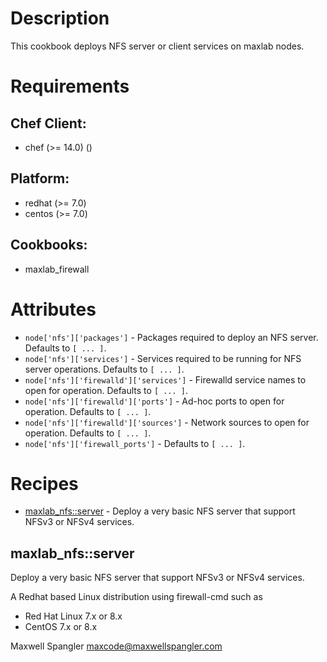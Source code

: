# Description

This cookbook deploys NFS server or client services on maxlab nodes.

# Requirements


## Chef Client:

* chef (>= 14.0) ()

## Platform:

* redhat (>= 7.0)
* centos (>= 7.0)

## Cookbooks:

* maxlab_firewall

# Attributes

* `node['nfs']['packages']` - Packages required to deploy an NFS server. Defaults to `[ ... ]`.
* `node['nfs']['services']` - Services required to be running for NFS server operations. Defaults to `[ ... ]`.
* `node['nfs']['firewalld']['services']` - Firewalld service names to open for operation. Defaults to `[ ... ]`.
* `node['nfs']['firewalld']['ports']` - Ad-hoc ports to open for operation. Defaults to `[ ... ]`.
* `node['nfs']['firewalld']['sources']` - Network sources to open for operation. Defaults to `[ ... ]`.
* `node['nfs']['firewall_ports']` -  Defaults to `[ ... ]`.

# Recipes

* [maxlab_nfs::server](#maxlab_nfsserver) - Deploy a very basic NFS server that support NFSv3 or NFSv4 services.

## maxlab_nfs::server

Deploy a very basic NFS server that support NFSv3 or NFSv4 services.

A Redhat based Linux distribution using firewall-cmd such as
* Red Hat Linux 7.x or 8.x
* CentOS 7.x or 8.x


Maxwell Spangler maxcode@maxwellspangler.com
